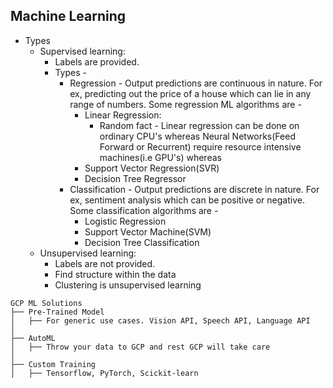 ## Machine Learning
- Types
	- Supervised learning: 
		- Labels are provided. 
		- Types - 
			- Regression - Output predictions are continuous in nature. For ex, predicting out the price of a house which can lie in any range of numbers. Some regression ML algorithms are - 
				- Linear Regression: 
					- Random fact - Linear regression can be done on ordinary CPU's whereas Neural Networks(Feed Forward or Recurrent) require resource intensive machines(i.e GPU's) whereas 
				- Support Vector Regression(SVR)
				- Decision Tree Regressor
			- Classification - Output predictions are discrete in nature. For ex, sentiment analysis which can be positive or negative. Some classification algorithms are - 
				- Logistic Regression
				- Support Vector Machine(SVM)
				- Decision Tree Classification
	- Unsupervised learning: 
		- Labels are not provided. 
		- Find structure within the data
		- Clustering is unsupervised learning
```
GCP ML Solutions
├── Pre-Trained Model
│   ├── For generic use cases. Vision API, Speech API, Language API
│
├── AutoML
│   ├── Throw your data to GCP and rest GCP will take care
│
├── Custom Training
│   ├── Tensorflow, PyTorch, Scickit-learn
```
